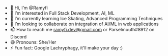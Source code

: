 - 👋 Hi, I’m @Ramyfi
- 👀 I’m interested in Full Stack Development, AI, ML
- 🌱 I’m currently learning Ice Skating, Advanced Programming Techniques
- 💞️ I’m looking to collaborate on integration of AI/ML in web applications
- 📫 How to reach me ramyfi.dev@gmail.com or Parselmouth#8912 on Discord
- 😄 Pronouns: She/Her
- ⚡ Fun fact: Google Lachryphagy, it'll make your day :)

<!---
Ramyfi/Ramyfi is a ✨ special ✨ repository because its `README.md` (this file) appears on your GitHub profile.
You can click the Preview link to take a look at your changes.
--->
